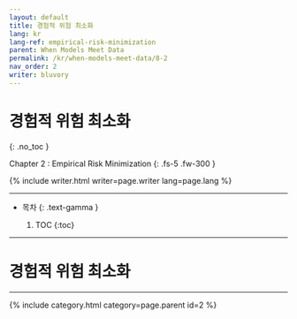 ```yaml
---
layout: default
title: 경험적 위험 최소화
lang: kr
lang-ref: empirical-risk-minimization
parent: When Models Meet Data
permalink: /kr/when-models-meet-data/8-2
nav_order: 2
writer: bluvory
---
```


# 경험적 위험 최소화
{: .no_toc }


Chapter 2 : Empirical Risk Minimization
{: .fs-5 .fw-300 }


{% include writer.html writer=page.writer lang=page.lang %}

---

- 목차
    {: .text-gamma }

    1. TOC
    {:toc}

---

# 경험적 위험 최소화

---

{% include category.html category=page.parent id=2 %}
